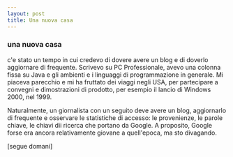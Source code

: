 ```yaml
---
layout: post
title: Una nuova casa
---
```

### una nuova casa
c'e stato un tempo in cui credevo di dovere avere un blog e di doverlo aggiornare di frequente.
Scrivevo su PC Professionale, avevo una colonna fissa su Java e gli ambienti e i linguaggi di programmazione in generale.
Mi piaceva parecchio e mi ha fruttato dei viaggi negli USA, per partecipare a convegni e dimostrazioni di prodotto, per esempio
il lancio di Windows 2000, nel 1999.

Naturalmente, un giornalista con un seguito deve avere un blog, aggiornarlo di frequente e osservare le statistiche di accesso: le
provenienze, le parole chiave, le chiavi dii ricerca che portano da Google. A proposito, Google forse era ancora relativamente giovane
a quell'epoca, ma sto divagando.

[segue domani]